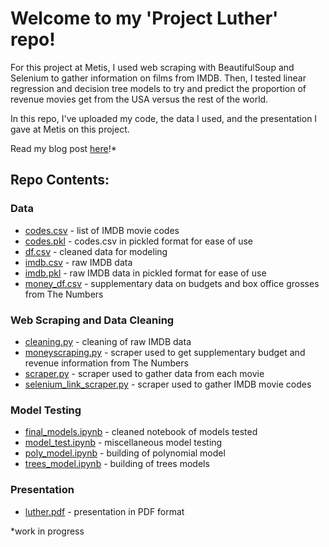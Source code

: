 # Welcome to my 'Project Luther' repo!   

For this project at Metis, I used web scraping with BeautifulSoup and Selenium to gather information on films from IMDB. Then, I tested linear regression and decision tree models to try and predict the proportion of revenue movies get from the USA versus the rest of the world.   

In this repo, I've uploaded my code, the data I used, and the presentation I gave at Metis on this project.  
  
Read my blog post [here]!*
  
## Repo Contents:   

### Data
* [codes.csv](codes.csv) - list of IMDB movie codes
* [codes.pkl](codes.pkl) - codes.csv in pickled format for ease of use
* [df.csv](df.csv) - cleaned data for modeling
* [imdb.csv](imdb.csv) - raw IMDB data
* [imdb.pkl](imdb.pkl) - raw IMDB data in pickled format for ease of use
* [money_df.csv](money_df.csv) - supplementary data on budgets and box office grosses from The Numbers
  
### Web Scraping and Data Cleaning
* [cleaning.py](cleaning.py) - cleaning of raw IMDB data
* [moneyscraping.py](moneyscraping.py) - scraper used to get supplementary budget and revenue information from The Numbers
* [scraper.py](scraper.py) - scraper used to gather data from each movie
* [selenium_link_scraper.py](selenium_link_scraper.py) - scraper used to gather IMDB movie codes
  
### Model Testing
* [final_models.ipynb](final_models.ipynb) - cleaned notebook of models tested
* [model_test.ipynb](model_test.ipynb) - miscellaneous model testing
* [poly_model.ipynb](poly_model.ipynb) - building of polynomial model
* [trees_model.ipynb](trees_model.ipynb) - building of trees models

### Presentation
* [luther.pdf](luther.pdf) - presentation in PDF format

*work in progress


[here]: https://medium.com/@obrienjonesm2013/predicting-us-share-of-box-office-revenue-with-web-scraping-and-regression-9aa82bca4cfd
